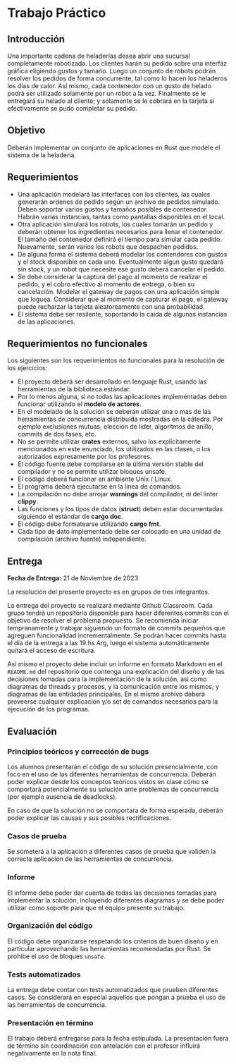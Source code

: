 # Trabajo Práctico

## Introducción

Una importante cadena de heladerías desea abrir una sucursal completamente robotizada.
Los clientes harán su pedido sobre una interfáz gráfica eligiendo gustos y tamaño. Luego un conjunto de robots podrán resolver los pedidos de forma concurrente, tal como lo hacen los heladeros los días de calor. Así mismo, cada contenedor con un gusto de helado podrá ser utilizado solamente por un robot a la vez. Finalmente se le entregará su helado al cliente; y solamente se le cobrará en la tarjeta si efectivamente se pudo completar su pedido. 

## Objetivo

Deberán implementar un conjunto de aplicaciones en Rust que modele el sistema de la heladería. 

## Requerimientos

- Una aplicación modelará las interfaces con los clientes, las cuales generarán ordenes de pedido según un archivo de pedidos simulado. Deben soportar varios gustos y tamaños posibles de contenedor. Habrán varias instancias, tantas como pantallas disponibles en el local.
- Otra aplicación simulará los robots, los cuales tomarán un pedido y deberán obtener los ingredientes necesarios para llenar el contenedor. El tamaño del contenedor definirá el tiempo para simular cada pedido. Nuevamente, serán varios los robots que despachen pedidos.
- De alguna forma el sistema deberá modelar los contendores con gustos y el stock disponible en cada uno. Eventualmente algun gusto quedará sin stock, y un robot que necesite ese gusto deberá cancelar el pedido. 
- Se debe considerar la captura del pago al momento de realizar el pedido, y el cobro efectivo al momento de entrega, o bien su cancelación. Modelar el gateway de pagos con una aplicación simple que loguea. Considerar que al momento de capturar el pago, el gateway puede recharzar la tarjeta aleatoreamente con una probabilidad. 
- El sistema debe ser resilente, soportando la caida de algunas instancias de las aplicaciones.


## Requerimientos no funcionales

Los siguientes son los requerimientos no funcionales para la resolución de los ejercicios:

- El proyecto deberá ser desarrollado en lenguaje Rust, usando las herramientas de la biblioteca estándar.
- Por lo menos alguna, si no todas las aplicaciones implementadas deben funcionar utilizando el **modelo de actores**.
- En el modelado de la solución se deberán utilizar una o mas de las herramientas de concurrencia distribuida mostradas en la cátedra. Por ejemplo exclusiones mutuas, elección de líder, algorítmos de anillo, commits de dos fases, etc.
- No se permite utilizar **crates** externos, salvo los explícitamente mencionados en este enunciado, los utilizados en las clases, o los autorizados expresamente por los profesores.
- El código fuente debe compilarse en la última versión stable del compilador y no se permite utilizar bloques unsafe.
- El código deberá funcionar en ambiente Unix / Linux.
- El programa deberá ejecutarse en la línea de comandos.
- La compilación no debe arrojar **warnings** del compilador, ni del linter **clippy**.
- Las funciones y los tipos de datos (**struct**) deben estar documentadas siguiendo el estándar de **cargo doc**.
- El código debe formatearse utilizando **cargo fmt**.
- Cada tipo de dato implementado debe ser colocado en una unidad de compilación (archivo fuente) independiente.

## Entrega

**Fecha de Entrega:** 21 de Noviembre de 2023



La resolución del presente proyecto es en grupos de tres integrantes.

La entrega del proyecto se realizará mediante Github Classroom. Cada grupo tendrá un repositorio disponible para hacer diferentes commits con el objetivo de resolver el problema propuesto. Se recomienda iniciar tempranamente y trabajar siguiendo un formato de commits pequeños que agreguen funcionalidad incrementalmente.
Se podrán hacer commits hasta el día de la entrega a las 19 hs Arg, luego el sistema automáticamente quitará el acceso de escritura.

Asi mismo el proyecto debe incluir un informe en formato Markdown en el `README.md` del repositorio que contenga una explicación del diseño y de las decisiones tomadas para la implementación de la solución, asi como diagramas de threads y procesos, y la comunicación entre los mismos; y diagramas de las entidades principales.
En el mismo archivo deberá proveerse cualquier explicación y/o set de comandos necesarios para la ejecución de los programas.

## Evaluación

### Principios teóricos y corrección de bugs

Los alumnos presentarán el código de su solución presencialmente, con foco en el uso de las diferentes herramientas de concurrencia. 
Deberán poder explicar desde los conceptos teóricos vistos en clase cómo se comportará potencialmente su solución ante  problemas de concurrencia (por ejemplo ausencia de deadlocks).

En caso de que la solución no se comportara de forma esperada, deberán poder explicar las causas y sus posibles rectificaciones.

### Casos de prueba

Se someterá a la aplicación a diferentes casos de prueba que validen la correcta aplicación de las herramientas de concurrencia.

### Informe

El informe debe poder dar cuenta de todas las decisiones tomadas para implementar la solución, incluyendo diferentes diagramas y se debe poder utilizar como soporte para que el equipo presente su trabajo.

### Organización del código

El código debe organizarse respetando los criterios de buen diseño y en particular aprovechando las herramientas recomendadas por Rust. 
Se prohibe el uso de bloques `unsafe`. 

### Tests automatizados

La entrega debe contar con tests automatizados que prueben diferentes casos. Se considerará en especial aquellos que pongan a prueba el uso de las herramientas de concurrencia.

### Presentación en término

El trabajo deberá entregarse para la fecha estipulada. La presentación fuera de término sin coordinación con antelación con el profesor influirá negativamente en la nota final.
